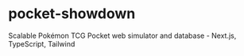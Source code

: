 # pocket-showdown
Scalable Pokémon TCG Pocket web simulator and database - Next.js, TypeScript, Tailwind
